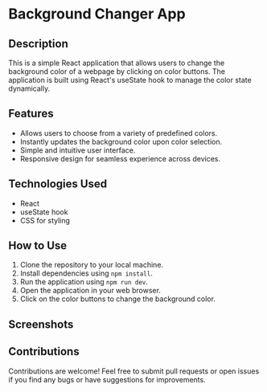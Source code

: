 # Background Changer App

## Description
This is a simple React application that allows users to change the background color of a webpage by clicking on color buttons. The application is built using React's useState hook to manage the color state dynamically.

## Features
- Allows users to choose from a variety of predefined colors.
- Instantly updates the background color upon color selection.
- Simple and intuitive user interface.
- Responsive design for seamless experience across devices.

## Technologies Used
- React
- useState hook
- CSS for styling

## How to Use
1. Clone the repository to your local machine.
2. Install dependencies using `npm install`.
3. Run the application using `npm run dev`.
4. Open the application in your web browser.
5. Click on the color buttons to change the background color.

## Screenshots


## Contributions
Contributions are welcome! Feel free to submit pull requests or open issues if you find any bugs or have suggestions for improvements.

